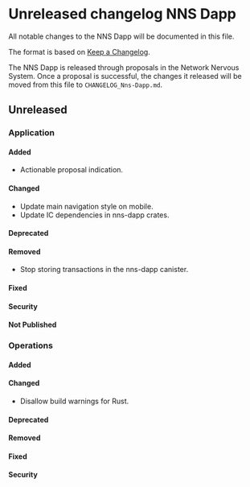
# Unreleased changelog NNS Dapp

All notable changes to the NNS Dapp will be documented in this file.

The format is based on [Keep a Changelog](https://keepachangelog.com/en/1.0.0/).

The NNS Dapp is released through proposals in the Network Nervous System. Once a
proposal is successful, the changes it released will be moved from this file to
`CHANGELOG_Nns-Dapp.md`.

## Unreleased

### Application

#### Added

* Actionable proposal indication.

#### Changed

* Update main navigation style on mobile. 
* Update IC dependencies in nns-dapp crates.

#### Deprecated

#### Removed

* Stop storing transactions in the nns-dapp canister.

#### Fixed

#### Security

#### Not Published

### Operations

#### Added

#### Changed

* Disallow build warnings for Rust.

#### Deprecated

#### Removed

#### Fixed

#### Security
